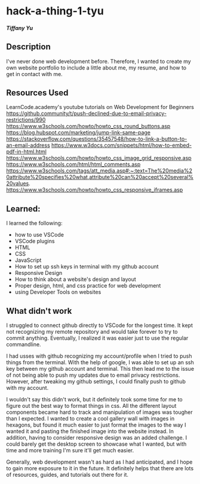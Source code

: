 # hack-a-thing-1-tyu
##### Tiffany Yu

## Description
I've never done web development before. Therefore, I wanted to create my own website portfolio to include a little about me, my resume, and how to get in contact with me. 

## Resources Used
LearnCode.academy's youtube tutorials on Web Development for Beginners
https://github.community/t/push-declined-due-to-email-privacy-restrictions/990
https://www.w3schools.com/howto/howto_css_round_buttons.asp
https://blog.hubspot.com/marketing/jump-link-same-page
https://stackoverflow.com/questions/35457548/how-to-link-a-button-to-an-email-address
https://www.w3docs.com/snippets/html/how-to-embed-pdf-in-html.html
https://www.w3schools.com/howto/howto_css_image_grid_responsive.asp
https://www.w3schools.com/html/html_comments.asp
https://www.w3schools.com/tags/att_media.asp#:~:text=The%20media%20attribute%20specifies%20what,attribute%20can%20accept%20several%20values.
https://www.w3schools.com/howto/howto_css_responsive_iframes.asp


## Learned:
I learned the following:
- how to use VSCode
- VSCode plugins
- HTML
- CSS
- JavaScript
- How to set up ssh keys in terminal with my github account
- Responsive Design
- How to think about a website's design and layout
- Proper design, html, and css practice for web development
- using Developer Tools on websites



## What didn't work
I struggled to connect github directly to VSCode for the longest time. It kept not recognizing my remote repository and would take forever to try to commit anything. Eventually, I realized it was easier just to use the regular commandline. 

I had usses with github recognizing my account/profile when I tried to push things from the terminal. With the help of google, I was able to set up an ssh key between my github account and terminal. This then lead me to the issue of not being able to push my updates due to email privacy restrictions. However, after tweaking my github settings, I could finally push to github with my account.

I wouldn't say this didn't work, but it definitely took some time for me to figure out the best way to format things in css. All the different layout components became hard to track and manipulation of images was tougher than I expected. I wanted to create a cool gallery wall with images in hexagons, but found it much easier to just format the images to the way I wanted it and pasting the finished image into the website instead. In addition, having to consider responsive design was an added challenge. I could barely get the desktop screen to showcase what I wanted, but with time and more training I'm sure it'll get much easier. 

Generally, web development wasn't as hard as I had anticipated, and I hope to gain more exposure to it in the future. It definitely helps that there are lots of resources, guides, and tutorials out there for it. 

